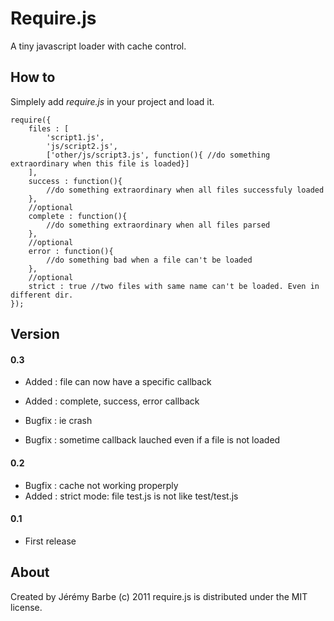 Require.js
==========
A tiny javascript loader with cache control.

How to
------
Simplely add *require.js* in your project and load it.

    require({
        files : [
            'script1.js',
            'js/script2.js',
            ['other/js/script3.js', function(){ //do something extraordinary when this file is loaded}]
        ],
        success : function(){
            //do something extraordinary when all files successfuly loaded
        },
        //optional
        complete : function(){
            //do something extraordinary when all files parsed
        },
        //optional
        error : function(){
            //do something bad when a file can't be loaded
        },
        //optional
        strict : true //two files with same name can't be loaded. Even in different dir.
    });

Version
-------
#### 0.3
* Added : file can now have a specific callback
* Added : complete, success, error callback

* Bugfix : ie crash
* Bugfix : sometime callback lauched even if a file is not loaded

#### 0.2
* Bugfix : cache not working properply
* Added : strict mode: file test.js is not like test/test.js

#### 0.1
* First release

About
-----
Created by Jérémy Barbe (c) 2011
require.js is distributed under the MIT license.